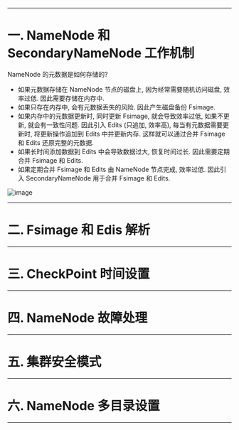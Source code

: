 


---

# 一. NameNode 和 SecondaryNameNode 工作机制

NameNode 的元数据是如何存储的?

- 如果元数据存储在 NameNode 节点的磁盘上, 因为经常需要随机访问磁盘, 效率过低. 因此需要存储在内存中.
- 如果只存在内存中, 会有元数据丢失的风险. 因此产生磁盘备份 Fsimage.
- 如果内存中的元数据更新时, 同时更新 Fsimage, 就会导致效率过低, 如果不更新, 就会有一致性问题. 因此引入 Edits (只追加, 效率高), 每当有元数据需要更新时, 将更新操作追加到 Edits 中并更新内存. 这样就可以通过合并 Fsimage 和 Edits 还原完整的元数据.
- 如果长时间添加数据到 Edits 中会导致数据过大, 恢复时间过长. 因此需要定期合并 Fsimage 和 Edits.
- 如果定期合并 Fsimage 和 Edits 由 NameNode 节点完成, 效率过低. 因此引入 SecondaryNameNode 用于合并 Fsimage 和 Edits.

![image]()

---

# 二. Fsimage 和 Edis 解析

---

# 三. CheckPoint 时间设置

---

# 四. NameNode 故障处理

---

# 五. 集群安全模式

---

# 六. NameNode 多目录设置

---
